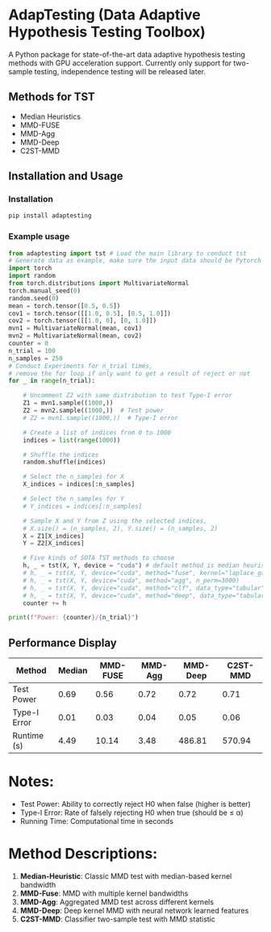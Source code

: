 # AdapTesting (Data Adaptive Hypothesis Testing Toolbox)

A Python package for state-of-the-art data adaptive hypothesis testing methods with GPU acceleration support. Currently only support for two-sample testing, independence testing will be released later.

## Methods for TST

- Median Heuristics
- MMD-FUSE
- MMD-Agg
- MMD-Deep
- C2ST-MMD

## Installation and Usage

### Installation

```bash
pip install adaptesting
```

### Example usage

```Python
from adaptesting import tst # Load the main library to conduct tst
# Generate data as example, make sure the input data should be Pytorch Tensor
import torch
import random
from torch.distributions import MultivariateNormal
torch.manual_seed(0)
random.seed(0)
mean = torch.tensor([0.5, 0.5])
cov1 = torch.tensor([[1.0, 0.5], [0.5, 1.0]])
cov2 = torch.tensor([[1.0, 0], [0, 1.0]])
mvn1 = MultivariateNormal(mean, cov1)
mvn2 = MultivariateNormal(mean, cov2)
counter = 0
n_trial = 100
n_samples = 250
# Conduct Experiments for n_trial times, 
# remove the for loop if only want to get a result of reject or not
for _ in range(n_trial):

    # Uncomment Z2 with same distribution to test Type-I error
    Z1 = mvn1.sample((1000,))
    Z2 = mvn2.sample((1000,))  # Test power
    # Z2 = mvn1.sample((1000,))  # Type-I error

    # Create a list of indices from 0 to 1000
    indices = list(range(1000))

    # Shuffle the indices
    random.shuffle(indices)

    # Select the n_samples for X
    X_indices = indices[:n_samples]

    # Select the n_samples for Y
    # Y_indices = indices[:n_samples]

    # Sample X and Y from Z using the selected indices, 
    # X.size() = (n_samples, 2), Y.size() = (n_samples, 2)
    X = Z1[X_indices]
    Y = Z2[X_indices]

    # Five kinds of SOTA TST methods to choose
    h, _ = tst(X, Y, device = "cuda") # default method is median heuristic
    # h, _ = tst(X, Y, device="cuda", method="fuse", kernel="laplace_gaussian", n_perm=2000)
    # h, _ = tst(X, Y, device="cuda", method="agg", n_perm=3000)
    # h, _ = tst(X, Y, device="cuda", method="clf", data_type="tabular", patience=150, n_perm=200)
    # h, _ = tst(X, Y, device="cuda", method="deep", data_type="tabular", patience=150, n_perm=200)
    counter += h

print(f"Power: {counter}/{n_trial}")
```

## Performance Display

| Method       | Median | MMD-FUSE | MMD-Agg | MMD-Deep | C2ST-MMD |
| ------------ | ------ | -------- | ------- | -------- | -------- |
| Test Power   | 0.69   | 0.56     | 0.72    | 0.72     | 0.71     |
| Type-I Error | 0.01   | 0.03     | 0.04    | 0.05     | 0.06     |
| Runtime (s)  | 4.49   | 10.14    | 3.48    | 486.81   | 570.94   |

# Notes:

- Test Power: Ability to correctly reject H0 when false (higher is better)
- Type-I Error: Rate of falsely rejecting H0 when true (should be ≤ α)
- Running Time: Computational time in seconds

# Method Descriptions:

1. **Median-Heuristic**: Classic MMD test with median-based kernel bandwidth
2. **MMD-Fuse**: MMD with multiple kernel bandwidths
3. **MMD-Agg**: Aggregated MMD test across different kernels
4. **MMD-Deep**: Deep kernel MMD with neural network learned features
5. **C2ST-MMD**: Classifier two-sample test with MMD statistic
